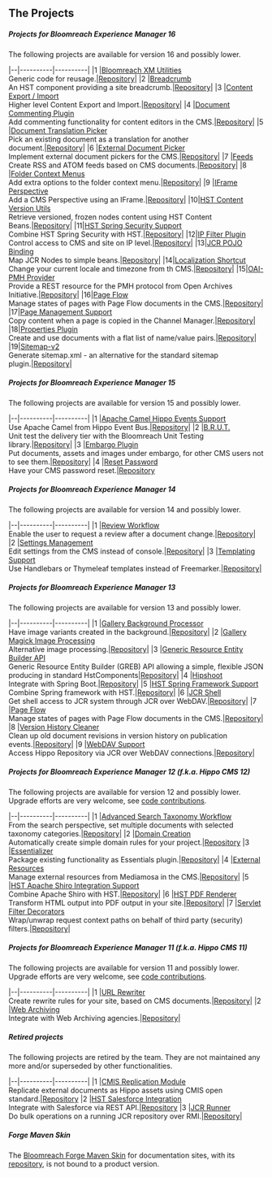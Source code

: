 ## The Projects

##### Projects for Bloomreach Experience Manager 16
The following projects are available for version 16 and possibly lower.

|--|----------|----------|
|1 |[Bloomreach XM Utilities](https://bloomreach-forge.github.io/hippo-utilities)<br/>Generic code for reusage.|[Repository](https://github.com/bloomreach-forge/hippo-utilities/)|
|2 |[Breadcrumb](https://bloomreach-forge.github.io/breadcrumb)<br/>An HST component providing a site breadcrumb.|[Repository](https://github.com/bloomreach-forge/breadcrumb/)|
|3 |[Content Export / Import](https://bloomreach-forge.github.io/content-export-import)<br/>Higher level Content Export and Import.|[Repository](https://github.com/bloomreach-forge/content-export-import/)|
|4 |[Document Commenting Plugin](https://bloomreach-forge.github.io/document-commenting)<br/>Add commenting functionality for content editors in the CMS.|[Repository](https://github.com/bloomreach-forge/document-commenting/)|
|5 |[Document Translation Picker](https://bloomreach-forge.github.io/document-translation-picker)<br/>Pick an existing document as a translation for another document.|[Repository](https://github.com/bloomreach-forge/document-translation-picker/)|
|6 |[External Document Picker](https://bloomreach-forge.github.io/external-document-picker)<br/>Implement external document pickers for the CMS.|[Repository](https://github.com/bloomreach-forge/external-document-picker/)|
|7 |[Feeds](https://bloomreach-forge.github.io/feeds)<br/>Create RSS and ATOM feeds based on CMS documents.|[Repository](https://github.com/bloomreach-forge/feeds/)|
|8 |[Folder Context Menus](https://bloomreach-forge.github.io/folder-context-menus)<br/>Add extra options to the folder context menu.|[Repository](https://github.com/bloomreach-forge/folder-context-menus/)|
|9 |[IFrame Perspective](https://bloomreach-forge.github.io/iframe-perspective)<br/>Add a CMS Perspective using an IFrame.|[Repository](https://github.com/bloomreach-forge/iframe-perspective/)|
|10|[HST Content Version Utils](https://bloomreach-forge.github.io/hst-content-version-utils)<br/>Retrieve versioned, frozen nodes content using HST Content Beans.|[Repository](https://github.com/bloomreach-forge/hst-content-version-utils/)|
|11|[HST Spring Security Support](https://bloomreach-forge.github.io/hst-spring-security)<br/>Combine HST Spring Security with HST.|[Repository](https://github.com/bloomreach-forge/hst-spring-security/)|
|12|[IP Filter Plugin](https://bloomreach-forge.github.io/ip-filter)<br/>Control access to CMS and site on IP level.|[Repository](https://github.com/bloomreach-forge/ip-filter/)|
|13|[JCR POJO Binding](https://bloomreach-forge.github.io/jcr-pojo-binding)<br/>Map JCR Nodes to simple beans.|[Repository](https://github.com/bloomreach-forge/jcr-pojo-binding/)|
|14|[Localization Shortcut](https://github.com/bloomreach-forge/localization-shortcut/blob/master/release-notes.md)<br/>Change your current locale and timezone from th CMS.|[Repository](https://github.com/bloomreach-forge/localization-shortcut/)|
|15|[OAI-PMH Provider](https://bloomreach-forge.github.io/oai-pmh-provider)<br/>Provide a REST resource for the PMH protocol from Open Archives Initiative.|[Repository](https://github.com/bloomreach-forge/oai-pmh-provider/)|
|16|[Page Flow](https://bloomreach-forge.github.io/page-flow)<br/>Manage states of pages with Page Flow documents in the CMS.|[Repository](https://github.com/bloomreach-forge/page-flow/)|
|17|[Page Management Support](https://bloomreach-forge.github.io/page-management-support)<br/>Copy content when a page is copied in the Channel Manager.|[Repository](https://github.com/bloomreach-forge/page-management-support/)|
|18|[Properties Plugin](https://bloomreach-forge.github.io/properties)<br/>Create and use documents with a flat list of name/value pairs.|[Repository](https://github.com/bloomreach-forge/properties/)|
|19|[Sitemap-v2](https://github.com/bloomreach-forge/sitemapv2)<br/>Generate sitemap.xml - an alternative for the standard sitemap plugin.|[Repository](https://github.com/bloomreach-forge/sitemapv2)|

##### Projects for Bloomreach Experience Manager 15
The following projects are available for version 15 and possibly lower.

|--|----------|----------|
|1 |[Apache Camel Hippo Events Support](https://bloomreach-forge.github.io/camel-events-support)<br/>Use Apache Camel from Hippo Event Bus.|[Repository](https://github.com/bloomreach-forge/camel-events-support/)|
|2 |[B.R.U.T.](https://github.com/bloomreach-forge/brut/blob/develop/README.MD)<br/>Unit test the delivery tier with the Bloomreach Unit Testing library.|[Repository](https://github.com/bloomreach-forge/brut/)|
|3 |[Embargo Plugin](https://bloomreach-forge.github.io/embargo)<br/>Put documents, assets and images under embargo, for other CMS users not to see them.|[Repository](https://github.com/bloomreach-forge/embargo/)|
|4 |[Reset Password](https://bloomreach-forge.github.io/reset-password)<br/>Have your CMS password reset.|[Repository](https://github.com/bloomreach-forge/reset-password/)

##### Projects for Bloomreach Experience Manager 14
The following projects are available for version 14 and possibly lower.

|--|----------|----------|
|1 |[Review Workflow](https://github.com/bloomreach-forge/review-workflow/blob/master/README.md)<br/>Enable the user to request a review after a document change.|[Repository](https://github.com/bloomreach-forge/review-workflow/)|
|2 |[Settings Management](https://bloomreach-forge.github.io/settings-management)<br/>Edit settings from the CMS instead of console.|[Repository](https://github.com/bloomreach-forge/settings-management/)|
|3 |[Templating Support](https://bloomreach-forge.github.io/templating-support)<br/>Use Handlebars or Thymeleaf templates instead of Freemarker.|[Repository](https://github.com/bloomreach-forge/templating-support/)|

##### Projects for Bloomreach Experience Manager 13
The following projects are available for version 13 and possibly lower.

|--|----------|----------|
|1 |[Gallery Background Processor](https://bloomreach-forge.github.io/gallery-background-processor)<br/>Have image variants created in the background.|[Repository](https://github.com/bloomreach-forge/gallery-background-processor/)|
|2 |[Gallery Magick Image Processing](https://bloomreach-forge.github.io/gallery-magick)<br/>Alternative image processing.|[Repository](https://github.com/bloomreach-forge/gallery-magick/)|
|3 |[Generic Resource Entity Builder API](https://bloomreach-forge.github.io/greb-api)<br/>Generic Resource Entity Builder (GREB) API allowing a simple, flexible JSON producing in standard HstComponents|[Repository](https://github.com/bloomreach-forge/greb-api/)|
|4 |[Hipshoot](https://bloomreach-forge.github.io/hipshoot)<br/>Integrate with Spring Boot.|[Repository](https://github.com/bloomreach-forge/hipshoot/)|
|5 |[HST Spring Framework Support](https://bloomreach-forge.github.io/hst-spring-support)<br/>Combine Spring framework with HST.|[Repository](https://github.com/bloomreach-forge/hst-spring-support/)|
|6 |[JCR Shell](https://bloomreach-forge.github.io/jcr-shell)<br/>Get shell access to JCR system through JCR over WebDAV.|[Repository](https://github.com/bloomreach-forge/jcr-shell/)|
|7 |[Page Flow](https://bloomreach-forge.github.io/page-flow)<br/>Manage states of pages with Page Flow documents in the CMS.|[Repository](https://github.com/bloomreach-forge/page-flow/)|
|8 |[Version History Cleaner](https://bloomreach-forge.github.io/version-history-cleaner/)<br/>Clean up old document revisions in version history on publication events.|[Repository](https://github.com/bloomreach-forge/version-history-cleaner/)|
|9 |[WebDAV Support](https://bloomreach-forge.github.io/hippo-jcr-over-webdav)<br/>Access Hippo Repository via JCR over WebDAV connections.|[Repository](https://github.com/bloomreach-forge/hippo-jcr-over-webdav/)|

##### Projects for Bloomreach Experience Manager 12 (f.k.a. Hippo CMS 12)
The following projects are available for version 12 and possibly lower. Upgrade efforts are very welcome,
see [code contributions](development.html#Code_Contributions).

|--|----------|----------|
|1 |[Advanced Search Taxonomy Workflow](https://bloomreach-forge.github.io/advanced-search-taxonomy-workflow)<br/>From the search perspective, set multiple documents with  selected taxonomy categories.|[Repository](https://github.com/bloomreach-forge/advanced-search-taxonomy-workflow/)|
|2 |[Domain Creation](https://bloomreach-forge.github.io/domain-creation)<br/>Automatically create simple domain rules for your project.|[Repository](https://github.com/bloomreach-forge/domain-creation/blob/master/README.md)
|3 |[Essentializer](https://bloomreach-forge.github.io/essentializer)<br/>Package existing functionality as Essentials plugin.|[Repository](https://github.com/bloomreach-forge/essentializer/blob/master/README.md)|
|4 |[External Resources](https://bloomreach-forge.github.io/external-resources)<br/>Manage external resources from Mediamosa in the CMS.|[Repository](https://github.com/bloomreach-forge/external-resources/)|
|5 |[HST Apache Shiro Integration Support](https://bloomreach-forge.github.io/hst-shiro)<br/>Combine Apache Shiro with HST.|[Repository](https://github.com/bloomreach-forge/hst-shiro/)|
|6 |[HST PDF Renderer](https://bloomreach-forge.github.io/hst-pdf-renderer)<br/>Transform HTML output into PDF output in your site.|[Repository](https://github.com/bloomreach-forge/hst-pdf-renderer/)|
|7 |[Servlet Filter Decorators](https://bloomreach-forge.github.io/servlet-filter-decorators)<br/>Wrap/unwrap request context paths on behalf of third party (security) filters.|[Repository](https://github.com/bloomreach-forge/servlet-filter-decorators/)|

##### Projects for Bloomreach Experience Manager 11 (f.k.a. Hippo CMS 11)
The following projects are available for version 11 and possibly lower. Upgrade efforts are very welcome, see
[code contributions](development.html#Code_Contributions).

|--|----------|----------|
|1 |[URL Rewriter](https://bloomreach-forge.github.io/url-rewriter)<br/>Create rewrite rules for your site, based on CMS documents.|[Repository](https://github.com/bloomreach-forge/url-rewriter/)|
|2 |[Web Archiving](https://bloomreach-forge.github.io/web-archiving)<br/>Integrate with Web Archiving agencies.|[Repository](https://github.com/bloomreach-forge/web-archiving/)|

##### Retired projects
The following projects are retired by the team. They are not maintained any more and/or superseded by other functionalities.

|--|----------|----------|
|1 |[CMIS Replication Module](https://bloomreach-forge.github.io/cmis-replication)<br/>Replicate external documents as Hippo assets using CMIS open standard.|[Repository](https://github.com/bloomreach-forge/cmis-replication/)
|2 |[HST Salesforce Integration](https://bloomreach-forge.github.io/hst-salesforce-integration)<br/>Integrate with Salesforce via REST API.|[Repository](https://github.com/bloomreach-forge/hst-salesforce-integration/)
|3 |[JCR Runner](https://bloomreach-forge.github.io/jcr-runner)<br/>Do bulk operations on a running JCR repository over RMI.|[Repository](https://github.com/bloomreach-forge/jcr-runner/)|

##### Forge Maven Skin
The [Bloomreach Forge Maven Skin](https://bloomreach-forge.github.io/forge-maven-skin) for documentation sites, with its
[repository](https://github.com/bloomreach-forge/forge-maven-skin/), is not bound to a product version.
